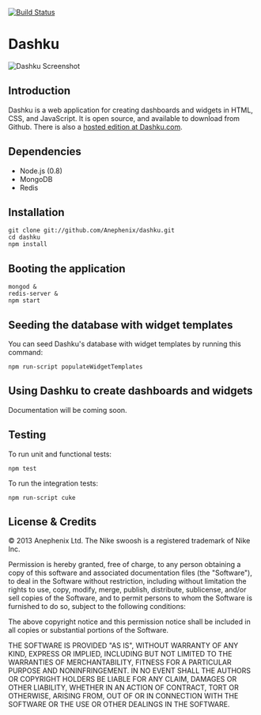 [![Build Status](https://travis-ci.org/Anephenix/dashku.png)](https://travis-ci.org/Anephenix/dashku)

Dashku
===

![Dashku Screenshot](https://raw.github.com/Anephenix/dashku/master/dashku-screenshot.png)

Introduction
---

Dashku is a web application for creating dashboards and widgets in HTML, CSS, and JavaScript. It is open source, and available to download from Github. There is also a [hosted edition at Dashku.com](https://dashku.com).

Dependencies
---

- Node.js (0.8)
- MongoDB
- Redis

Installation
---

    git clone git://github.com/Anephenix/dashku.git
    cd dashku
    npm install

Booting the application
---

    mongod &
    redis-server &
    npm start

Seeding the database with widget templates
---

You can seed Dashku's database with widget templates by running this command:

    npm run-script populateWidgetTemplates

Using Dashku to create dashboards and widgets
---

Documentation will be coming soon.

Testing
---

To run unit and functional tests:

    npm test

To run the integration tests:

    npm run-script cuke

License & Credits
---

&copy; 2013 Anephenix Ltd. The Nike swoosh is a registered trademark of Nike Inc.

Permission is hereby granted, free of charge, to any person obtaining a copy of this software and associated documentation files (the "Software"), to deal in the Software without restriction, including without limitation the rights to use, copy, modify, merge, publish, distribute, sublicense, and/or sell copies of the Software, and to permit persons to whom the Software is furnished to do so, subject to the following conditions:

The above copyright notice and this permission notice shall be included in all copies or substantial portions of the Software.

THE SOFTWARE IS PROVIDED "AS IS", WITHOUT WARRANTY OF ANY KIND, EXPRESS OR IMPLIED, INCLUDING BUT NOT LIMITED TO THE WARRANTIES OF MERCHANTABILITY, FITNESS FOR A PARTICULAR PURPOSE AND NONINFRINGEMENT. IN NO EVENT SHALL THE AUTHORS OR COPYRIGHT HOLDERS BE LIABLE FOR ANY CLAIM, DAMAGES OR OTHER LIABILITY, WHETHER IN AN ACTION OF CONTRACT, TORT OR OTHERWISE, ARISING FROM, OUT OF OR IN CONNECTION WITH THE SOFTWARE OR THE USE OR OTHER DEALINGS IN THE SOFTWARE.
